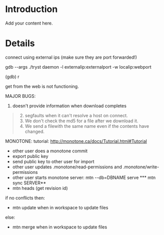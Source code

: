 # Introduction #

Add your content here.


# Details #
connect using external ips (make sure they are port forwarded!)

gdb --args ./tryst daemon -l externalip:externalport -w localip:webport

(gdb) r

get from the web is not functioning.

MAJOR BUGS:

  1. doesn't provide information when download completes
> 2. segfaults when it can't resolve a host on connect.
> 3. We don't check the md5 for a file after we download it.
> 4. We send a filewith the same name even if the contents have changed.

MONOTONE: tutorial: http://monotone.ca/docs/Tutorial.html#Tutorial

  * other user does a monotone commit
  * export public key
  * send public key to other user for import
  * other user updates .monotone/read-permissions and .monotone/write-permissions
  * other user starts monotone server: mtn --db=DBNAME serve *** mtn sync SERVER**
  * mtn heads (get revision id)

if no conflicts then:

  * mtn update when in workspace to update files

else:

  * mtn merge when in workspace to update files